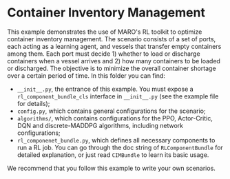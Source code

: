 # Container Inventory Management

This example demonstrates the use of MARO's RL toolkit to optimize container inventory management. The scenario consists of a set of ports, each acting as a learning agent, and vessels that transfer empty containers among them. Each port must decide 1) whether to load or discharge containers when a vessel arrives and 2) how many containers to be loaded or discharged. The objective is to minimize the overall container shortage over a certain period of time. In this folder you can find:
* ``__init__.py``, the entrance of this example. You must expose a `rl_component_bundle_cls` interface in `__init__.py` (see the example file for details);
* ``config.py``, which contains general configurations for the scenario;
* ``algorithms/``, which contains configurations for the PPO, Actor-Critic, DQN and discrete-MADDPG algorithms, including network configurations;
* ``rl_componenet_bundle.py``, which defines all necessary components to run a RL job. You can go through the doc string of `RLComponentBundle` for detailed explanation, or just read `CIMBundle` to learn its basic usage.

We recommend that you follow this example to write your own scenarios.
